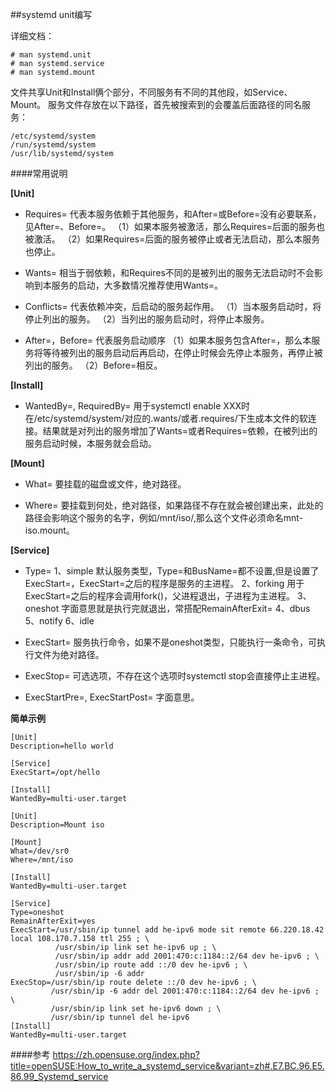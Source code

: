 ##systemd unit编写

详细文档：
```
# man systemd.unit
# man systemd.service
# man systemd.mount
```
文件共享Unit和Install俩个部分，不同服务有不同的其他段，如Service、Mount。
服务文件存放在以下路径，首先被搜索到的会覆盖后面路径的同名服务：
```
/etc/systemd/system
/run/systemd/system
/usr/lib/systemd/system
```

####常用说明

**[Unit]**

* Requires=
代表本服务依赖于其他服务，和After=或Before=没有必要联系，见After=、Before=。
（1）如果本服务被激活，那么Requires=后面的服务也被激活。
（2）如果Requires=后面的服务被停止或者无法启动，那么本服务也停止。

* Wants=
相当于弱依赖，和Requires不同的是被列出的服务无法启动时不会影响到本服务的启动，大多数情况推荐使用Wants=。

* Conflicts=
代表依赖冲突，后启动的服务起作用。
（1）当本服务启动时，将停止列出的服务。
（2）当列出的服务启动时，将停止本服务。

* After=，Before=
代表服务启动顺序
（1）如果本服务包含After=，那么本服务将等待被列出的服务启动后再启动，在停止时候会先停止本服务，再停止被列出的服务。
（2）Before=相反。

**[Install]**

* WantedBy=, RequiredBy=
用于systemctl enable XXX时在/etc/systemd/system/对应的.wants/或者.requires/下生成本文件的软连接。结果就是对列出的服务增加了Wants=或者Requires=依赖，在被列出的服务启动时候，本服务就会启动。


**[Mount]**

* What=
要挂载的磁盘或文件，绝对路径。

* Where=
要挂载到何处，绝对路径，如果路径不存在就会被创建出来，此处的路径会影响这个服务的名字，例如/mnt/iso/,那么这个文件必须命名mnt-iso.mount。

**[Service]**

* Type=
1、simple 默认服务类型，Type=和BusName=都不设置,但是设置了ExecStart=，ExecStart=之后的程序是服务的主进程。
2、forking 用于ExecStart=之后的程序会调用fork()，父进程退出，子进程为主进程。
3、oneshot
字面意思就是执行完就退出，常搭配RemainAfterExit=
4、dbus
5、notify
6、idle

* ExecStart=
服务执行命令，如果不是oneshot类型，只能执行一条命令，可执行文件为绝对路径。

* ExecStop=
可选选项，不存在这个选项时systemctl stop会直接停止主进程。

* ExecStartPre=, ExecStartPost=
字面意思。

**简单示例**
```iso.service
[Unit]
Description=hello world

[Service]
ExecStart=/opt/hello

[Install]
WantedBy=multi-user.target
```

```mnt-iso.mount
[Unit]
Description=Mount iso

[Mount]
What=/dev/sr0
Where=/mnt/iso

[Install]
WantedBy=multi-user.target
```

```
[Service]
Type=oneshot
RemainAfterExit=yes
ExecStart=/usr/sbin/ip tunnel add he-ipv6 mode sit remote 66.220.18.42 local 108.170.7.158 ttl 255 ; \
          /usr/sbin/ip link set he-ipv6 up ; \
          /usr/sbin/ip addr add 2001:470:c:1184::2/64 dev he-ipv6 ; \
          /usr/sbin/ip route add ::/0 dev he-ipv6 ; \
          /usr/sbin/ip -6 addr
ExecStop=/usr/sbin/ip route delete ::/0 dev he-ipv6 ; \
         /usr/sbin/ip -6 addr del 2001:470:c:1184::2/64 dev he-ipv6 ; \
         /usr/sbin/ip link set he-ipv6 down ; \
         /usr/sbin/ip tunnel del he-ipv6
[Install]
WantedBy=multi-user.target 
```


####参考
https://zh.opensuse.org/index.php?title=openSUSE:How_to_write_a_systemd_service&variant=zh#.E7.BC.96.E5.86.99_Systemd_service

